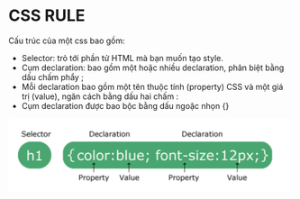 # CSS RULE

Cấu trúc của một css bao gồm:
+ Selector: trỏ tới phần tử HTML mà bạn muốn tạo style.
+ Cụm declaration: bao gồm một hoặc nhiều declaration, phân biệt bằng dấu chấm phẩy ;
+ Mỗi declaration bao gồm một tên thuộc tính (property) CSS và một giá trị (value), ngăn cách bằng dấu hai chấm :
+ Cụm declaration được bao bộc bằng dấu ngoặc nhọn {}

![CSS Syntax](/assets/img/css-syntax.png)


